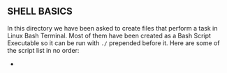 ## SHELL BASICS

In this directory we have been asked to create files that perform a task in Linux Bash Terminal. Most of them have been created as a Bash Script Executable so it can be run with `./` prepended before it. Here are some of the script list in no order:

* 
